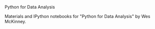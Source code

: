 Python for Data Analysis

Materials and IPython notebooks for "Python for Data Analysis" by Wes McKinney. 
